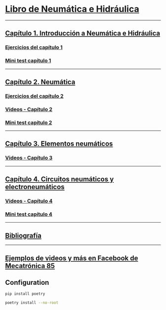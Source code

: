 # [Libro de Neumática e Hidráulica](./index.md)

---

## [Capítulo 1. Introducción a Neumática e Hidráulica](./capitulo1/index.md)

### [Ejercicios del capítulo 1](./capitulo1/ejercicios1.md)

### [Mini test capítulo 1](./capitulo1/mini-test.md)

---

## [Capítulo 2. Neumática](./capitulo2/index.md)

### [Ejercicios del capítulo 2](./capitulo2/ejercicios2.md)

### [Videos - Capítulo 2](./capitulo2/video.md)

### [Mini test capítulo 2](./capitulo2/mini-test.md)

---

## [Capítulo 3. Elementos neumáticos](./capitulo3/index.md)

### [Videos - Capítulo 3](./capitulo3/video.md)

---

## [Capítulo 4. Circuitos neumáticos y electroneumáticos](./capitulo4/index.md)

### [Videos - Capítulo 4](./capitulo4/video.md)

### [Mini test capítulo 4](./capitulo4/mini-test.md)

---

## [Bibliografía](./bibliografia.md)

---

## [Ejemplos de videos y más en Facebook de Mecatrónica 85](https://www.facebook.com/mecatronica85/)

## Configuration

``` bash
pip install poetry

poetry install --no-root
```
